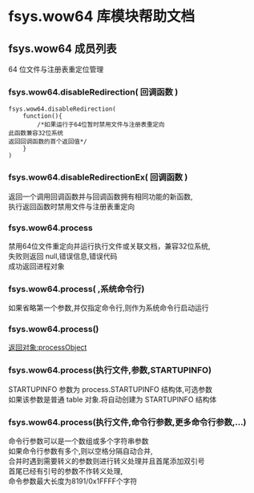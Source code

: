 # fsys.wow64 库模块帮助文档

<a id="fsys.wow64"></a>
## fsys.wow64 成员列表

64 位文件与注册表重定位管理

<a id="fsys.wow64.disableRedirection"></a>
### fsys.wow64.disableRedirection( 回调函数 ) 
 

```aardio
fsys.wow64.disableRedirection(  
    function(){  
        /*如果运行于64位暂时禁用文件与注册表重定向  
此函数兼容32位系统  
返回回调函数的首个返回值*/  
    }  
)
```



<a id="fsys.wow64.disableRedirectionEx"></a>
### fsys.wow64.disableRedirectionEx( 回调函数 ) 
 返回一个调用回调函数并与回调函数拥有相同功能的新函数,  
执行返回函数时禁用文件与注册表重定向

<a id="fsys.wow64.process"></a>
### fsys.wow64.process 
 禁用64位文件重定向并运行执行文件或关联文档，兼容32位系统,  
失败则返回 null,错误信息,错误代码  
成功返回进程对象

<a id="fsys.wow64.process"></a>
### fsys.wow64.process( ,系统命令行) 
 如果省略第一个参数,并仅指定命令行,则作为系统命令行启动运行

<a id="fsys.wow64.process"></a>
### fsys.wow64.process() 
 [返回对象:processObject](https://www.aardio.com/zh-cn/doc/library-reference/process/_.html#processObject)

<a id="fsys.wow64.process"></a>
### fsys.wow64.process(执行文件,参数,STARTUPINFO) 
 STARTUPINFO 参数为 process.STARTUPINFO 结构体,可选参数  
如果该参数是普通 table 对象.将自动创建为 STARTUPINFO 结构体

<a id="fsys.wow64.process"></a>
### fsys.wow64.process(执行文件,命令行参数,更多命令行参数,...) 
 命令行参数可以是一个数组或多个字符串参数  
如果命令行参数有多个,则以空格分隔自动合并,  
合并时遇到需要转义的参数则进行转义处理并且首尾添加双引号  
首尾已经有引号的参数不作转义处理,  
命令参数最大长度为8191/0x1FFFF个字符
